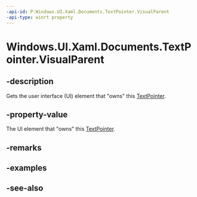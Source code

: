 ```yaml
---
-api-id: P:Windows.UI.Xaml.Documents.TextPointer.VisualParent
-api-type: winrt property
---
```


<!-- Property syntax
public Windows.UI.Xaml.FrameworkElement VisualParent { get; }
-->

# Windows.UI.Xaml.Documents.TextPointer.VisualParent

## -description
Gets the user interface (UI) element that "owns" this [TextPointer](textpointer.md).



## -property-value
The UI element that "owns" this [TextPointer](textpointer.md).

## -remarks

## -examples

## -see-also
